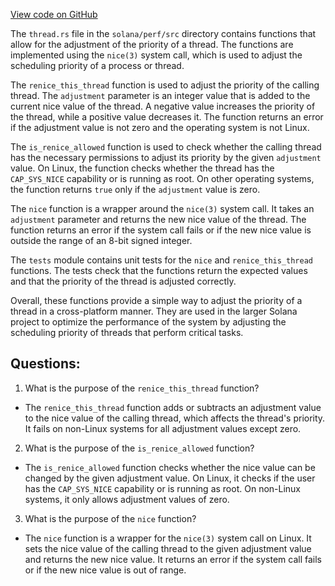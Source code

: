 [View code on GitHub](https://github.com/solana-labs/solana/blob/master/perf/src/thread.rs)

The `thread.rs` file in the `solana/perf/src` directory contains functions that allow for the adjustment of the priority of a thread. The functions are implemented using the `nice(3)` system call, which is used to adjust the scheduling priority of a process or thread. 

The `renice_this_thread` function is used to adjust the priority of the calling thread. The `adjustment` parameter is an integer value that is added to the current nice value of the thread. A negative value increases the priority of the thread, while a positive value decreases it. The function returns an error if the adjustment value is not zero and the operating system is not Linux. 

The `is_renice_allowed` function is used to check whether the calling thread has the necessary permissions to adjust its priority by the given `adjustment` value. On Linux, the function checks whether the thread has the `CAP_SYS_NICE` capability or is running as root. On other operating systems, the function returns `true` only if the `adjustment` value is zero.

The `nice` function is a wrapper around the `nice(3)` system call. It takes an `adjustment` parameter and returns the new nice value of the thread. The function returns an error if the system call fails or if the new nice value is outside the range of an 8-bit signed integer. 

The `tests` module contains unit tests for the `nice` and `renice_this_thread` functions. The tests check that the functions return the expected values and that the priority of the thread is adjusted correctly. 

Overall, these functions provide a simple way to adjust the priority of a thread in a cross-platform manner. They are used in the larger Solana project to optimize the performance of the system by adjusting the scheduling priority of threads that perform critical tasks.
## Questions: 
 1. What is the purpose of the `renice_this_thread` function?
- The `renice_this_thread` function adds or subtracts an adjustment value to the nice value of the calling thread, which affects the thread's priority. It fails on non-Linux systems for all adjustment values except zero.

2. What is the purpose of the `is_renice_allowed` function?
- The `is_renice_allowed` function checks whether the nice value can be changed by the given adjustment value. On Linux, it checks if the user has the `CAP_SYS_NICE` capability or is running as root. On non-Linux systems, it only allows adjustment values of zero.

3. What is the purpose of the `nice` function?
- The `nice` function is a wrapper for the `nice(3)` system call on Linux. It sets the nice value of the calling thread to the given adjustment value and returns the new nice value. It returns an error if the system call fails or if the new nice value is out of range.